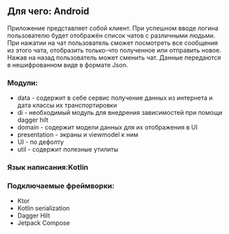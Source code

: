 ## Для чего: Android

Приложение представляет собой клиент. При успешном вводе логина пользователю будет отображён список чатов с различными людьми. При нажатии на чат пользователь сможет посмотреть все сообщения из этого чата, отобразить только-что полученное или отправить новое. Нажав на назад пользователь может сменить чат.
Данные передаются в нешифрованном виде в формате Json.

### Модули:
- data - содержит в себе сервис получение данных из интернета и дата классы их транспортировки
- di - необходимый модуль для внедрения зависимостей при помощи dagger hilt
- domain - содержит модели данных для их отображения в UI
- presentation - экраны и viewmodel к ним
- UI - по дефолту
- util - содержит полезные утилиты

### Язык написания:Kotlin

### Подключаемые фреймворки:
- Ktor
- Kotlin serialization
- Dagger Hilt
- Jetpack Compose